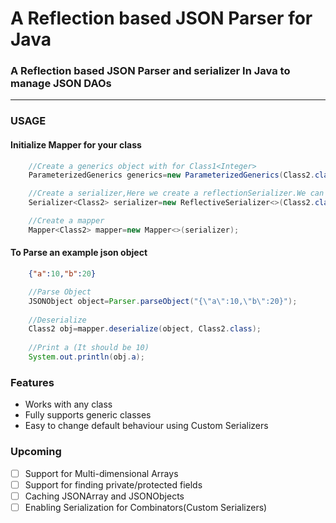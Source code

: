 # A Reflection based JSON Parser for Java



### A Reflection based JSON Parser and serializer In Java to manage JSON DAOs

----

### USAGE
#### Initialize Mapper for your class

```java
    //Create a generics object with for Class1<Integer>
    ParameterizedGenerics generics=new ParameterizedGenerics(Class2.class);

    //Create a serializer,Here we create a reflectionSerializer.We can also use a Custom Serializer
    Serializer<Class2> serializer=new ReflectiveSerializer<>(Class2.class,generics);

    //Create a mapper
    Mapper<Class2> mapper=new Mapper<>(serializer);
```
#### To Parse an example json object 


```json
    {"a":10,"b":20}
```
```    java    
    //Parse Object
    JSONObject object=Parser.parseObject("{\"a\":10,\"b\":20}");
    
    //Deserialize
    Class2 obj=mapper.deserialize(object, Class2.class);
    
    //Print a (It should be 10)
    System.out.println(obj.a);
```
### Features
* Works with any class
* Fully supports generic classes
* Easy to change default behaviour using Custom Serializers

### Upcoming
- [ ] Support for Multi-dimensional Arrays
- [ ] Support for finding private/protected fields
- [ ] Caching JSONArray and JSONObjects
- [ ] Enabling Serialization for Combinators(Custom Serializers)
